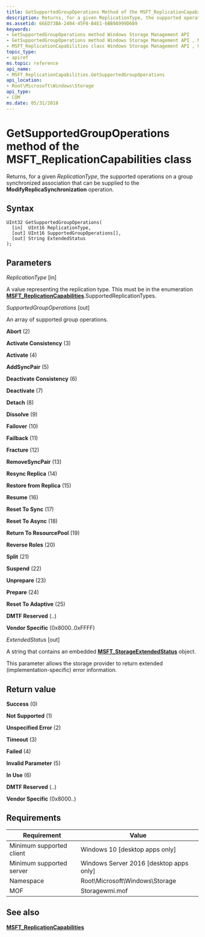 ```yaml
---
title: GetSupportedGroupOperations Method of the MSFT_ReplicationCapabilities Class
description: Returns, for a given ReplicationType, the supported operations on a group synchronized association that can be supplied to the ModifyReplicaSynchronization operation.
ms.assetid: 66ED73BA-2404-45F0-B4E1-6BB9A999D689
keywords:
- GetSupportedGroupOperations method Windows Storage Management API
- GetSupportedGroupOperations method Windows Storage Management API , MSFT_ReplicationCapabilities class
- MSFT_ReplicationCapabilities class Windows Storage Management API , GetSupportedGroupOperations method
topic_type:
- apiref
ms.topic: reference
api_name:
- MSFT_ReplicationCapabilities.GetSupportedGroupOperations
api_location:
- Root\Microsoft\Windows\Storage
api_type:
- COM
ms.date: 05/31/2018
---
```


# GetSupportedGroupOperations method of the MSFT\_ReplicationCapabilities class

Returns, for a given *ReplicationType*, the supported operations on a group synchronized association that can be supplied to the **ModifyReplicaSynchronization** operation.

## Syntax


```mof
UInt32 GetSupportedGroupOperations(
  [in]  UInt16 ReplicationType,
  [out] UInt16 SupportedGroupOperations[],
  [out] String ExtendedStatus
);
```



## Parameters

 

*ReplicationType* \[in\]
 

A value representing the replication type. This must be in the enumeration [**MSFT\_ReplicationCapabilities**](msft-replicationcapabilities.md).SupportedReplicationTypes.

 

*SupportedGroupOperations* \[out\]
 

An array of supported group operations.

 

**Abort** (2)
 

**Activate Consistency** (3)
 

**Activate** (4)
 

**AddSyncPair** (5)
 

**Deactivate Consistency** (6)
 

**Deactivate** (7)
 

**Detach** (8)
 

**Dissolve** (9)
 

**Failover** (10)
 

**Failback** (11)
 

**Fracture** (12)
 

**RemoveSyncPair** (13)
 

**Resync Replica** (14)
 

**Restore from Replica** (15)
 

**Resume** (16)
 

**Reset To Sync** (17)
 

**Reset To Async** (18)
 

**Return To ResourcePool** (19)
 

**Reverse Roles** (20)
 

**Split** (21)
 

**Suspend** (22)
 

**Unprepare** (23)
 

**Prepare** (24)
 

**Reset To Adaptive** (25)
 

**DMTF Reserved** (..)
 

**Vendor Specific** (0x8000..0xFFFF)
   

*ExtendedStatus* \[out\]
 

A string that contains an embedded [**MSFT\_StorageExtendedStatus**](msft-storageextendedstatus.md) object.

This parameter allows the storage provider to return extended (implementation-specific) error information.

 

## Return value

 

**Success** (0)
 

**Not Supported** (1)
 

**Unspecified Error** (2)
 

**Timeout** (3)
 

**Failed** (4)
 

**Invalid Parameter** (5)
 

**In Use** (6)
 

**DMTF Reserved** (..)
 

**Vendor Specific** (0x8000..)
 

## Requirements



| Requirement | Value |
|-------------------------------------|-------------------------------------------------------------------------------------------|
| Minimum supported client | Windows 10 \[desktop apps only\]                                               |
| Minimum supported server | Windows Server 2016 \[desktop apps only\]                                      |
| Namespace                | Root\\Microsoft\\Windows\\Storage                                              |
| MOF                      |  Storagewmi.mof  |



## See also

 

[**MSFT\_ReplicationCapabilities**](msft-replicationcapabilities.md)
 

 

 





